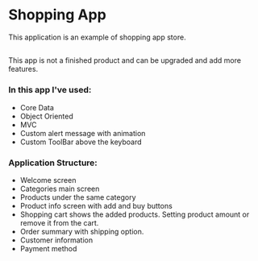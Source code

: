 # Shopping App


This application is an example of shopping app store.
##
This app is not a finished product and can be upgraded and add more features.

### In this app I've used:
* Core Data
* Object Oriented
* MVC
* Custom alert message with animation
* Custom ToolBar above the keyboard

### Application Structure:
* Welcome screen
* Categories main screen
* Products under the same category
* Product info screen with add and buy buttons
* Shopping cart shows the added products. Setting product amount or remove it from the cart. 
* Order summary with shipping option.
* Customer information
* Payment method